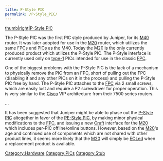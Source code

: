 ```yaml
---
title: P-Style PIC
permalink: /P-Style_PIC/
---
```


[thumb|right|P-Style PIC](/Image:P-PIC_Front.jpg "wikilink")

The P-Style PIC was the first PIC style produced by Juniper, for its [M40](/M40 "wikilink") router. It was later adopted for use in the [M20](/M20 "wikilink") router, which utilizes the same [FPCs](/FPC "wikilink") and [PICs](/PIC "wikilink") as the [M40](/M40 "wikilink"). Today the [M20](/M20 "wikilink") is the only currently produced product which utilizes the P-Style PIC. The P-Style interface is currently used only on [type-1](/type-1 "wikilink") PICs intended for use in the classic [FPC](/FPC "wikilink").

One of the biggest problems with the P-Style PIC is the lack of a mechanism to physically remove the PIC from an FPC, short of pulling out the FPC (disabling it and any other PICs on it in the process) and pulling the P-Style PIC free by hand. The P-Style PIC attaches to the [FPC](/FPC "wikilink") via 2 small screws, which are easily lost and require a P2 screwdriver for proper operation. This is very similar to the [Cisco](/Cisco "wikilink") VIP architecture from their 7500 series routers.

...

It has been suggested that Juniper might be able to phase out the [P-Style PIC](/P-Style_PIC "wikilink") altogether in favor of the [PE-Style PIC](/PE-Style_PIC "wikilink"), by making minor physical modifications to the [FPC](/FPC "wikilink"), and issuing a new [Craft](/Craft "wikilink") interface for the [M20](/M20 "wikilink") which includes per-PIC offline/online buttons. However, based on the [M20](/M20 "wikilink")'s age and continued use of components which are not shared with other product lines, it seems more likely that the [M20](/M20 "wikilink") will simply be [EOLed](/EOL "wikilink") when a replacement product is available.

[Category:Hardware](/Category:Hardware "wikilink") [Category:PICs](/Category:PICs "wikilink") [Category:Stub](/Category:Stub "wikilink")